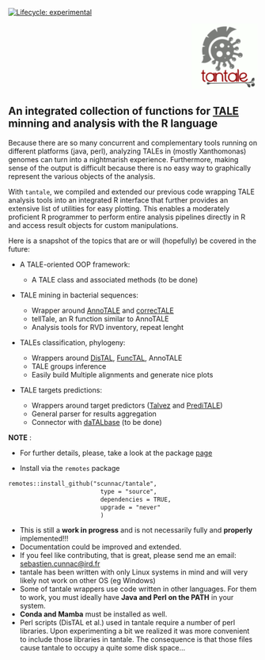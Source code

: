 <!-- badges: start -->
[![Lifecycle: experimental](https://img.shields.io/badge/lifecycle-experimental-orange.svg)](https://lifecycle.r-lib.org/articles/stages.html#experimental)
<!-- badges: end -->
<p align="right">
  <img src="./man/figures/tantale_logo_small.gif">

## An integrated collection of functions for [TALE](https://en.wikipedia.org/wiki/Transcription_activator-like_effector) minning and analysis with the R language


Because there are so many concurrent and complementary tools running on different platforms (java, perl), analyzing TALEs in (mostly Xanthomonas) genomes can turn into a nightmarish experience. Furthermore, making sense of the output is difficult because there is no easy way to graphically represent the various objects of the analysis.

With `tantale`, we compiled and extended our previous code wrapping TALE analysis tools into an integrated R interface that further provides an extensive list of utilities for easy plotting. This enables a moderately proficient R programmer to perform entire analysis pipelines directly in R and access result objects for custom manipulations.

Here is a snapshot of the topics that are or will (hopefully) be covered in the future:


- A TALE-oriented OOP framework:
    - A TALE class and associated methods (to be done)


- TALE mining in bacterial sequences:
    - Wrapper around [AnnoTALE](https://doi.org/10.1038/srep21077) and [correcTALE](https://doi.org/10.1186/s12864-023-09228-1)
    - tellTale, an R function similar to AnnoTALE
    - Analysis tools for RVD inventory, repeat lenght


- TALEs classification, phylogeny:
    - Wrappers around [DisTAL](https://doi.org/10.3389/fpls.2015.00545), [FuncTAL](https://doi.org/10.3389/fpls.2015.00545), AnnoTALE
    - TALE groups inference
    - Easily build Multiple alignments and generate nice plots


- TALE targets predictions:
    - Wrappers around target predictors ([Talvez](https://doi.org/10.1371/journal.pone.0068464) and [PrediTALE](https://doi.org/10.1371/journal.pcbi.1007206))
    - General parser for results aggregation
    - Connector with [daTALbase](https://doi.org/10.1094/MPMI-06-17-0153-FI) (to be done)



**NOTE** :

- For further details, please, take a look at the package [page](https://scunnac.github.io/tantale)

- Install via the `remotes` package

```
remotes::install_github("scunnac/tantale",
                          type = "source",
                          dependencies = TRUE,
                          upgrade = "never"
                          )
```

- This is still a **work in progress** and is not necessarily fully and **properly** implemented!!!
- Documentation could be improved and extended.
- If you feel like contributing, that is great, please send me an email: sebastien.cunnac@ird.fr
- tantale has been written with only Linux systems in mind and will very likely not work on other OS (eg Windows)
- Some of tantale wrappers use code written in other languages. For them to work, you must ideally have **Java and Perl on the PATH** in your system.
- **Conda and Mamba** must be installed as well.
- Perl scripts (DisTAL et al.) used in tantale require a number of perl libraries. Upon experimenting a bit we realized it was more convenient to include those libraries in tantale. The consequence is that those files cause tantale to occupy a quite some disk space...
    
    

